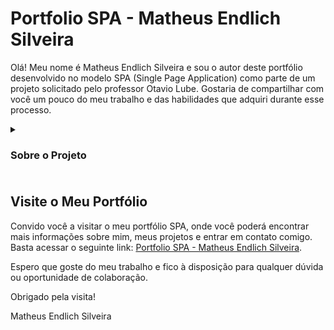 # Portfolio SPA - Matheus Endlich Silveira

Olá! Meu nome é Matheus Endlich Silveira e sou o autor deste portfólio desenvolvido no modelo SPA (Single Page Application) como parte de um projeto solicitado pelo professor Otavio Lube. Gostaria de compartilhar com você um pouco do meu trabalho e das habilidades que adquiri durante esse processo.

<details>
    <summary><h3>Sobre o Projeto<h3></summary>


Neste projeto, utilizei HTML e CSS para construir um site funcional e visualmente atraente. O objetivo do portfólio é transmitir minha experiência e conhecimentos de forma honesta e transparente. Foi uma oportunidade para mostrar minhas habilidades e destacar os projetos em que trabalhei.

</details>

## Visite o Meu Portfólio

Convido você a visitar o meu portfólio SPA, onde você poderá encontrar mais informações sobre mim, meus projetos e entrar em contato comigo. Basta acessar o seguinte link: [Portfolio SPA - Matheus Endlich Silveira](https://matheusingles.github.io/Portfolio-SPA/).

Espero que goste do meu trabalho e fico à disposição para qualquer dúvida ou oportunidade de colaboração.

Obrigado pela visita!

Matheus Endlich Silveira

